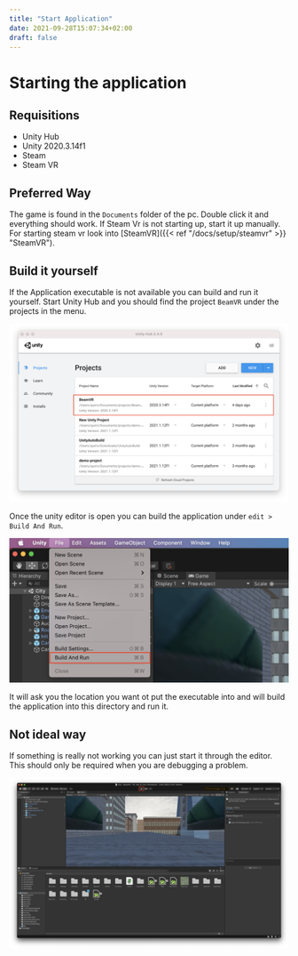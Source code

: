 ```yaml
---
title: "Start Application"
date: 2021-09-28T15:07:34+02:00
draft: false
---
```


# Starting the application

## Requisitions

- Unity Hub
- Unity 2020.3.14f1
- Steam
- Steam VR

## Preferred Way 

The game is found in the `Documents` folder of the pc. Double click it and everything should work. If Steam Vr is 
not starting up, start it up manually. For starting steam vr look into [SteamVR]({{< ref "/docs/setup/steamvr" >}}
"SteamVR").

## Build it yourself

If the Application executable is not available you can build and run it yourself. Start Unity Hub and you should 
find the project `BeamVR` under the projects in the menu.

![Unity Hub](/images/unity-hub.png)

Once the unity editor is open you can build the application under `edit > Build And Run`.

![Build and Run](/images/build-and-run.png)

It will ask you the location you want ot put the executable into and will build the application into this directory 
and run it.

## Not ideal way

If something is really not working you can just start it through the editor.
This should only be required when you are debugging a problem.

![Build and Run](/images/start-editor.png)
